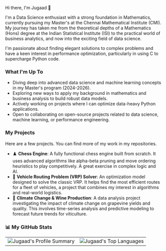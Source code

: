 Hi there, I'm Jugaad 👋

I'm a Data Science enthusiast with a strong foundation in Mathematics, currently pursuing my Master's at the Chennai Mathematical Institute (CMI). My journey has taken me from the theoretical depths of a Mathematics (Hons) degree at the Indian Statistical Institute (ISI) to the practical world of business analytics, and now into the exciting field of data science.

I'm passionate about finding elegant solutions to complex problems and have a keen interest in performance optimization, particularly in using C to supercharge Python code.

### What I'm Up To
-  Diving deep into advanced data science and machine learning concepts in my Master's program (2024-2026).
-  Exploring new ways to apply my background in mathematics and business analysis to build robust data models.
-  Actively working on projects where I can optimize data-heavy Python applications.
-  Open to collaborating on open-source projects related to data science, machine learning, or performance engineering.

### My Projects
Here are a few projects. You can find more of my work in my repositories.

- ♟️ **Chess Engine**: A fully functional chess engine built from scratch. It uses advanced algorithms like alpha-beta pruning and move ordering heuristics to play competitively. A great exercise in complex logic and AI.
- 🚚 **Vehicle Routing Problem (VRP) Solver**: An optimization model designed to solve the classic VRP. It helps find the most efficient routes for a fleet of vehicles, a project that combines my interest in algorithms and real-world logistics.
- 🍇 **Climate Change & Wine Production**: A data analysis project investigating the impact of climate change on grapevine yields and quality. This involves time-series analysis and predictive modeling to forecast future trends for viticulture.

### 📊 My GitHub Stats

<table border="0" cellspacing="0" cellpadding="0">
<tr>
<td valign="top">
  <img src="http://github-profile-summary-cards.vercel.app/api/cards/profile-details?username=jss-1&theme=nord_dark" alt="Jugaad's Profile Summary" />
</td>
<td valign="top">
  <img src="https://github-readme-stats.vercel.app/api/top-langs/?username=jss-1&layout=compact&theme=nord&hide=html" alt="Jugaad's Top Languages" />
</td>
</tr>
</table>
